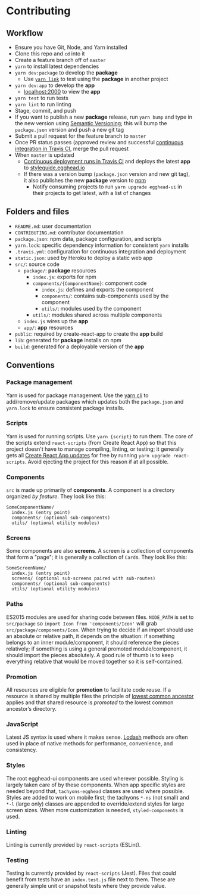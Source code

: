 # Contributing

## Workflow

- Ensure you have Git, Node, and Yarn installed
- Clone this repo and `cd` into it
- Create a feature branch off of `master`
- `yarn` to install latest dependencies
- `yarn dev:package` to develop the **package**
  - Use [`yarn link`](https://yarnpkg.com/lang/en/docs/cli/link/) to test using the **package** in another project
- `yarn dev:app` to develop the **app**
  - [localhost:2000](http://localhost:2000) to view the **app**
- `yarn test` to run tests
- `yarn lint` to run linting
- Stage, commit, and push
- If you want to publish a new **package** release, run `yarn bump` and type in the new version using [Semantic Versioning](http://semver.org/); this will bump the `package.json` version and push a new git tag
- Submit a pull request for the feature branch to `master`
- Once PR status passes (approved review and successful [continuous integration in Travis CI](https://travis-ci.org/eggheadio/egghead-ui), merge the pull request
- When `master` is updated
  - [Continuous deployment runs in Travis CI](https://travis-ci.org/eggheadio/egghead-ui) and deploys the latest **app** to [styleguide.egghead.io](https://styleguide.egghead.io) 
  - If there was a version bump (`package.json` version and new git tag), it also publishes the new **package** version to [npm](https://www.npmjs.com/package/egghead-ui)
    - Notify consuming projects to run `yarn upgrade egghead-ui` in their projects to get latest, with a list of changes

## Folders and files

- `README.md`: user documentation
- `CONTRIBUTING.md`: contributor documentation
- `package.json`: npm data, package configuration, and scripts
- `yarn.lock`: specific dependency information for consistent `yarn` installs
- `.travis.yml`: configuration for continuous integration and deployment
- `static.json`: used by Heroku to deploy a static web app
- `src/`: source code
  - `package/`: **package** resources
    - `index.js`: exports for npm
    - `components/{ComponentName}`: component code
      - `index.js`: defines and exports the component
      - `components/`: contains sub-components used by the component
      - `utils/`: modules used by the component
    - `utils/`: modules shared across multiple components
  - `index.js` wires up the **app**
  - `app/`: **app** resources
- `public`: required by create-react-app to create the **app** build
- `lib`: generated for **package** installs on npm
- `build`: generated for a deployable version of the **app**

## Conventions

### Package management

Yarn is used for package management. Use the [yarn cli](https://yarnpkg.com/en/docs/usage) to add/remove/update packages which updates both the `package.json` and `yarn.lock` to ensure consistent package installs. 

### Scripts

Yarn is used for running scripts. Use `yarn {script}` to run them. The core of the scripts extend `react-scripts` (from Create React App) so that this project doesn't have to manage compiling, linting, or testing; it generally gets all [Create React App updates](https://github.com/facebookincubator/create-react-app/releases) for free by running `yarn upgrade react-scripts`. Avoid ejecting the project for this reason if at all possible.

### Components

`src` is made up primarily of **components**. A component is a directory organized _by feature_. They look like this:

```
SomeComponentName/
  index.js (entry point)
  components/ (optional sub-components)
  utils/ (optional utility modules)
```

### Screens

Some components are also **screens**. A screen is a collection of components that form a "page"; it is generally a collection of `Card`s. They look like this:

```
SomeScreenName/
  index.js (entry point)
  screens/ (optional sub-screens paired with sub-routes)
  components/ (optional sub-components)
  utils/ (optional utility modules)
```

### Paths

ES2015 modules are used for sharing code between files. `NODE_PATH` is set to `src/package` so `import Icon from 'components/Icon'` will grab `src/package/components/Icon`. When trying to decide if an import should use an absolute or relative path, it depends on the situation: if something belongs to an inner module/component, it should reference the pieces relatively; if something is using a general promoted module/component, it should import the pieces absolutely. A good rule of thumb is to keep everything relative that would be moved together so it is self-contained.

### Promotion

All resources are eligible for **promotion** to facilitate code reuse. If a resource is shared by multiple files the principle of [lowest common ancestor](https://en.wikipedia.org/wiki/Lowest_common_ancestor) applies and that shared resource is _promoted_ to the lowest common ancestor’s directory.

### JavaScript

Latest JS syntax is used where it makes sense. [Lodash](lodash.com) methods are often used in place of native methods for performance, convenience, and consistency.

### Styles

The root egghead-ui components are used wherever possible. Styling is largely taken care of by these components. When app specific styles are needed beyond that, `tachyons-egghead` classes are used where possible. Styles are added to work on mobile first; the tachyons `*-ns` (not small) and `*-l` (large only) classes are appended to override/extend styles for large screen sizes. When more customization is needed, `styled-components` is used.

### Linting

Linting is currently provided by `react-scripts` (ESLint).

### Testing

Testing is currently provided by `react-scripts` (Jest). Files that could benefit from tests have an `index.test.js` file next to them. These are generally simple unit or snapshot tests where they provide value.
